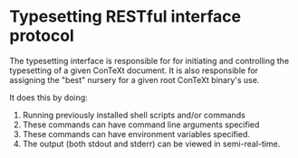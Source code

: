 # Typesetting RESTful interface protocol

The typesetting interface is responsible for for initiating and controlling 
the typesetting of a given ConTeXt document. It is also responsible for 
assigning the "best" nursery for a given root ConTeXt binary's use.

It does this by doing:

1. Running previously installed shell scripts and/or commands
2. These commands can have command line arguments specified
3. These commands can have environment variables specified.
4. The output (both stdout and stderr) can be viewed in semi-real-time.
